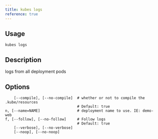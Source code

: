 ```yaml
---
title: kubes logs
reference: true
---
```


## Usage

    kubes logs

## Description

logs from all deployment pods


## Options

```
    [--compile], [--no-compile]  # whether or not to compile the .kube/resources
                                 # Default: true
n, [--name=NAME]                 # deployment name to use. IE: demo-web
f, [--follow], [--no-follow]     # Follow logs
                                 # Default: true
    [--verbose], [--no-verbose]  
    [--noop], [--no-noop]        
```

